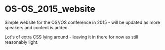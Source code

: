 # OS-OS_2015_website

Simple website for the OS//OS conference in 2015 - will be updated as more speakers and content is added.

Lot's of extra CSS lying around - leaving it in there for now as still reasonably light.
